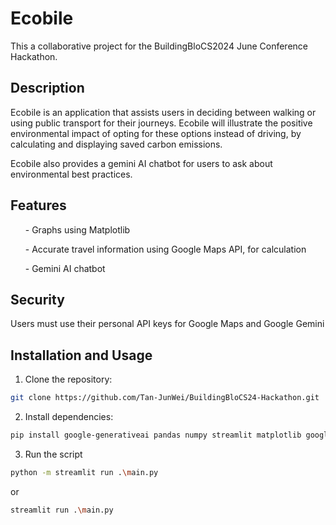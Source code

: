 # Ecobile
<p>This a collaborative project for the BuildingBloCS2024 June Conference Hackathon.</p>

## Description
<p>Ecobile is an application that assists users in deciding between walking or using public transport for their journeys. Ecobile will illustrate the positive environmental impact of opting for these options instead of driving,
  by calculating and displaying saved carbon emissions.

Ecobile also provides a gemini AI chatbot for users to ask about environmental best practices.
</p>

## Features
<p>
  <ul>- Graphs using Matplotlib</ul>
  <ul>- Accurate travel information using Google Maps API, for calculation</ul>
  <ul>- Gemini AI chatbot</ul>
</p>

## Security
<p>Users must use their personal API keys for Google Maps and Google Gemini</p>

## Installation and Usage

1. Clone the repository:

```bash
git clone https://github.com/Tan-JunWei/BuildingBloCS24-Hackathon.git
```

2. Install dependencies:
   
```bash
pip install google-generativeai pandas numpy streamlit matplotlib googlemaps streamlit-lottie
```

3. Run the script
   
```bash
python -m streamlit run .\main.py
```
or
```bash
streamlit run .\main.py
```
